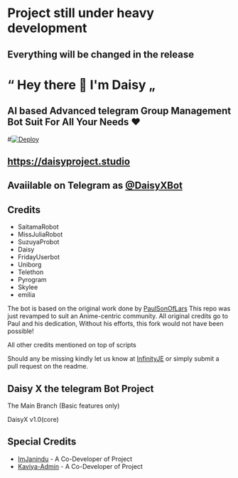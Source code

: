 
# Project still under heavy development
## Everything will be changed in the release


# “ Hey there 👋 I'm Daisy „
## AI based Advanced telegram Group Management Bot Suit For All Your Needs ❤️


#[![Deploy](https://www.herokucdn.com/deploy/button.svg)](https://heroku.com/deploy?template=https://github.com/mptelepro/dis)


## https://daisyproject.studio
## Avaiilable on Telegram as [@DaisyXBot](https://t.me/daisyxbot)



## Credits

 - SaitamaRobot
 - MissJuliaRobot
 - SuzuyaProbot
 - Daisy
 - FridayUserbot
 - Uniborg
 - Telethon
 - Pyrogram
 - Skylee
 - emilia


The bot is based on the original work done by [PaulSonOfLars](https://github.com/PaulSonOfLars)
This repo was just revamped to suit an Anime-centric community. All original credits go to Paul and his dedication, Without his efforts, this fork would not have been possible!

All other credits mentioned on top of scripts

Should any be missing kindly let us know at [InfinityJE](https://t.me/infinityje) or simply submit a pull request on the readme.

## Daisy X the telegram Bot Project
The Main Branch (Basic features only)

DaisyX v1.0(core)

## Special Credits
- [ImJanindu](https://github.com/imjanindu) - A Co-Developer of Project
- [Kaviya-Admin](https://github.com/kaviya-admin) - A Co-Developer of Project

